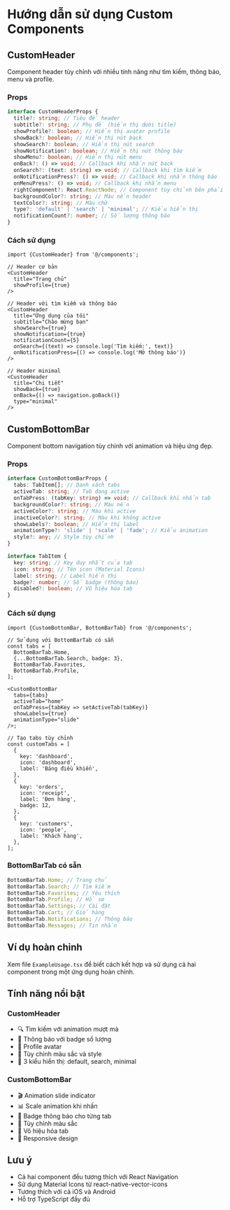 # Hướng dẫn sử dụng Custom Components

## CustomHeader

Component header tùy chỉnh với nhiều tính năng như tìm kiếm, thông báo, menu và profile.

### Props

```typescript
interface CustomHeaderProps {
  title?: string; // Tiêu đề header
  subtitle?: string; // Phụ đề (hiển thị dưới title)
  showProfile?: boolean; // Hiển thị avatar profile
  showBack?: boolean; // Hiển thị nút back
  showSearch?: boolean; // Hiển thị nút search
  showNotification?: boolean; // Hiển thị nút thông báo
  showMenu?: boolean; // Hiển thị nút menu
  onBack?: () => void; // Callback khi nhấn nút back
  onSearch?: (text: string) => void; // Callback khi tìm kiếm
  onNotificationPress?: () => void; // Callback khi nhấn thông báo
  onMenuPress?: () => void; // Callback khi nhấn menu
  rightComponent?: React.ReactNode; // Component tùy chỉnh bên phải
  backgroundColor?: string; // Màu nền header
  textColor?: string; // Màu chữ
  type?: 'default' | 'search' | 'minimal'; // Kiểu hiển thị
  notificationCount?: number; // Số lượng thông báo
}
```

### Cách sử dụng

```tsx
import {CustomHeader} from '@/components';

// Header cơ bản
<CustomHeader
  title="Trang chủ"
  showProfile={true}
/>

// Header với tìm kiếm và thông báo
<CustomHeader
  title="Ứng dụng của tôi"
  subtitle="Chào mừng bạn"
  showSearch={true}
  showNotification={true}
  notificationCount={5}
  onSearch={(text) => console.log('Tìm kiếm:', text)}
  onNotificationPress={() => console.log('Mở thông báo')}
/>

// Header minimal
<CustomHeader
  title="Chi tiết"
  showBack={true}
  onBack={() => navigation.goBack()}
  type="minimal"
/>
```

## CustomBottomBar

Component bottom navigation tùy chỉnh với animation và hiệu ứng đẹp.

### Props

```typescript
interface CustomBottomBarProps {
  tabs: TabItem[]; // Danh sách tabs
  activeTab: string; // Tab đang active
  onTabPress: (tabKey: string) => void; // Callback khi nhấn tab
  backgroundColor?: string; // Màu nền
  activeColor?: string; // Màu khi active
  inactiveColor?: string; // Màu khi không active
  showLabels?: boolean; // Hiển thị label
  animationType?: 'slide' | 'scale' | 'fade'; // Kiểu animation
  style?: any; // Style tùy chỉnh
}

interface TabItem {
  key: string; // Key duy nhất của tab
  icon: string; // Tên icon (Material Icons)
  label: string; // Label hiển thị
  badge?: number; // Số badge (thông báo)
  disabled?: boolean; // Vô hiệu hóa tab
}
```

### Cách sử dụng

```tsx
import {CustomBottomBar, BottomBarTab} from '@/components';

// Sử dụng với BottomBarTab có sẵn
const tabs = [
  BottomBarTab.Home,
  {...BottomBarTab.Search, badge: 3},
  BottomBarTab.Favorites,
  BottomBarTab.Profile,
];

<CustomBottomBar
  tabs={tabs}
  activeTab="home"
  onTabPress={tabKey => setActiveTab(tabKey)}
  showLabels={true}
  animationType="slide"
/>;

// Tạo tabs tùy chỉnh
const customTabs = [
  {
    key: 'dashboard',
    icon: 'dashboard',
    label: 'Bảng điều khiển',
  },
  {
    key: 'orders',
    icon: 'receipt',
    label: 'Đơn hàng',
    badge: 12,
  },
  {
    key: 'customers',
    icon: 'people',
    label: 'Khách hàng',
  },
];
```

### BottomBarTab có sẵn

```typescript
BottomBarTab.Home; // Trang chủ
BottomBarTab.Search; // Tìm kiếm
BottomBarTab.Favorites; // Yêu thích
BottomBarTab.Profile; // Hồ sơ
BottomBarTab.Settings; // Cài đặt
BottomBarTab.Cart; // Giỏ hàng
BottomBarTab.Notifications; // Thông báo
BottomBarTab.Messages; // Tin nhắn
```

## Ví dụ hoàn chỉnh

Xem file `ExampleUsage.tsx` để biết cách kết hợp và sử dụng cả hai component trong một ứng dụng hoàn chỉnh.

## Tính năng nổi bật

### CustomHeader

- 🔍 Tìm kiếm với animation mượt mà
- 🔔 Thông báo với badge số lượng
- 👤 Profile avatar
- 🎨 Tùy chỉnh màu sắc và style
- 📱 3 kiểu hiển thị: default, search, minimal

### CustomBottomBar

- 🎬 Animation slide indicator
- 📊 Scale animation khi nhấn
- 🔵 Badge thông báo cho từng tab
- 🎨 Tùy chỉnh màu sắc
- 🚫 Vô hiệu hóa tab
- 📱 Responsive design

## Lưu ý

- Cả hai component đều tương thích với React Navigation
- Sử dụng Material Icons từ react-native-vector-icons
- Tương thích với cả iOS và Android
- Hỗ trợ TypeScript đầy đủ
